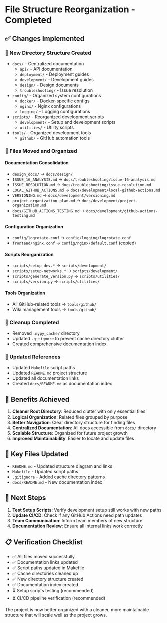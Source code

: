 # File Structure Reorganization - Completed

## ✅ Changes Implemented

### 📁 New Directory Structure Created
- `docs/` - Centralized documentation
  - `api/` - API documentation
  - `deployment/` - Deployment guides  
  - `development/` - Development guides
  - `design/` - Design documents
  - `troubleshooting/` - Issue resolution
- `config/` - Organized system configurations
  - `docker/` - Docker-specific configs
  - `nginx/` - Nginx configurations
  - `logging/` - Logging configurations
- `scripts/` - Reorganized development scripts
  - `development/` - Setup and development scripts
  - `utilities/` - Utility scripts
- `tools/` - Organized development tools
  - `github/` - GitHub automation tools

### 📄 Files Moved and Organized

#### Documentation Consolidation
- `design_docs/` → `docs/design/`
- `ISSUE_16_ANALYSIS.md` → `docs/troubleshooting/issue-16-analysis.md`
- `ISSUE_RESOLUTION.md` → `docs/troubleshooting/issue-resolution.md`
- `LOCAL_GITHUB_ACTIONS.md` → `docs/development/local-github-actions.md`
- `VERSIONING.md` → `docs/development/versioning.md`
- `project_organization_plan.md` → `docs/development/project-organization.md`
- `docs/GITHUB_ACTIONS_TESTING.md` → `docs/development/github-actions-testing.md`

#### Configuration Organization
- `config/logrotate.conf` → `config/logging/logrotate.conf`
- `frontend/nginx.conf` → `config/nginx/default.conf` (copied)

#### Scripts Reorganization
- `scripts/setup-dev.*` → `scripts/development/`
- `scripts/setup-networks.*` → `scripts/development/`
- `scripts/generate_version.py` → `scripts/utilities/`
- `scripts/version.py` → `scripts/utilities/`

#### Tools Organization
- All GitHub-related tools → `tools/github/`
- Wiki management tools → `tools/github/`

### 🧹 Cleanup Completed
- Removed `.mypy_cache/` directory
- Updated `.gitignore` to prevent cache directory clutter
- Created comprehensive documentation index

### 📝 Updated References
- Updated `Makefile` script paths
- Updated `README.md` project structure
- Updated all documentation links
- Created `docs/README.md` as documentation index

## 🎯 Benefits Achieved

1. **Cleaner Root Directory**: Reduced clutter with only essential files
2. **Logical Organization**: Related files grouped by purpose
3. **Better Navigation**: Clear directory structure for finding files
4. **Centralized Documentation**: All docs accessible from `docs/` directory
5. **Scalable Structure**: Organized for future project growth
6. **Improved Maintainability**: Easier to locate and update files

## 🔗 Key Files Updated

- `README.md` - Updated structure diagram and links
- `Makefile` - Updated script paths
- `.gitignore` - Added cache directory patterns
- `docs/README.md` - New documentation index

## 🚀 Next Steps

1. **Test Setup Scripts**: Verify development setup still works with new paths
2. **Update CI/CD**: Check if any GitHub Actions need path updates
3. **Team Communication**: Inform team members of new structure
4. **Documentation Review**: Ensure all internal links work correctly

## 📋 Verification Checklist

- ✅ All files moved successfully
- ✅ Documentation links updated
- ✅ Script paths updated in Makefile
- ✅ Cache directories cleaned up
- ✅ New directory structure created
- ✅ Documentation index created
- ⏳ Setup scripts testing (recommended)
- ⏳ CI/CD pipeline verification (recommended)

The project is now better organized with a cleaner, more maintainable structure that will scale well as the project grows.